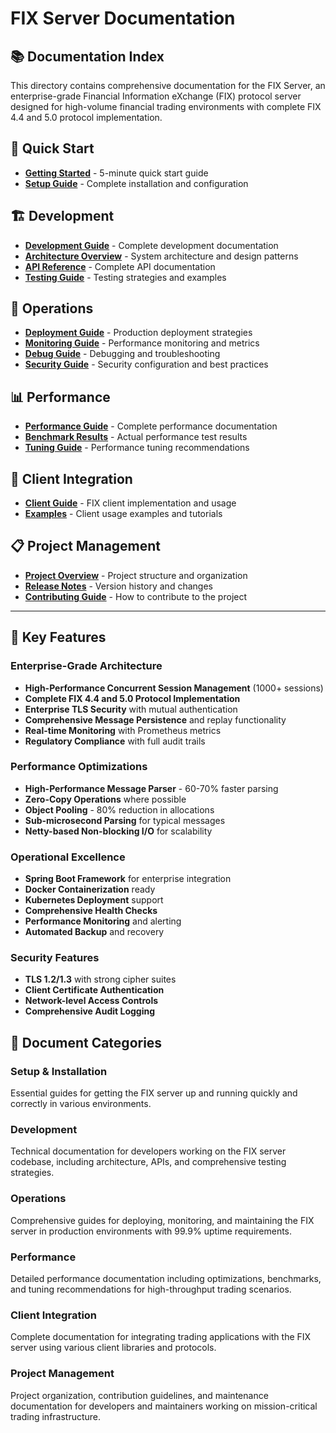 # FIX Server Documentation

## 📚 Documentation Index

This directory contains comprehensive documentation for the FIX Server, an enterprise-grade Financial Information eXchange (FIX) protocol server designed for high-volume financial trading environments with complete FIX 4.4 and 5.0 protocol implementation.

## 🚀 Quick Start
- **[Getting Started](setup/GETTING_STARTED.md)** - 5-minute quick start guide
- **[Setup Guide](setup/SETUP_GUIDE.md)** - Complete installation and configuration

## 🏗️ Development
- **[Development Guide](development/DEVELOPMENT_GUIDE.md)** - Complete development documentation
- **[Architecture Overview](development/ARCHITECTURE.md)** - System architecture and design patterns
- **[API Reference](development/API_REFERENCE.md)** - Complete API documentation
- **[Testing Guide](development/TESTING.md)** - Testing strategies and examples

## 🔧 Operations
- **[Deployment Guide](operations/DEPLOYMENT.md)** - Production deployment strategies
- **[Monitoring Guide](operations/MONITORING.md)** - Performance monitoring and metrics
- **[Debug Guide](operations/DEBUG_GUIDE.md)** - Debugging and troubleshooting
- **[Security Guide](operations/SECURITY.md)** - Security configuration and best practices

## 📊 Performance
- **[Performance Guide](performance/PERFORMANCE_GUIDE.md)** - Complete performance documentation
- **[Benchmark Results](performance/RESULTS.md)** - Actual performance test results
- **[Tuning Guide](performance/TUNING.md)** - Performance tuning recommendations

## 👥 Client Integration
- **[Client Guide](client/CLIENT_GUIDE.md)** - FIX client implementation and usage
- **[Examples](client/EXAMPLES.md)** - Client usage examples and tutorials

## 📋 Project Management
- **[Project Overview](project/OVERVIEW.md)** - Project structure and organization
- **[Release Notes](project/RELEASES.md)** - Version history and changes
- **[Contributing Guide](project/CONTRIBUTING.md)** - How to contribute to the project

---

## 🎯 Key Features

### Enterprise-Grade Architecture
- **High-Performance Concurrent Session Management** (1000+ sessions)
- **Complete FIX 4.4 and 5.0 Protocol Implementation**
- **Enterprise TLS Security** with mutual authentication
- **Comprehensive Message Persistence** and replay functionality
- **Real-time Monitoring** with Prometheus metrics
- **Regulatory Compliance** with full audit trails

### Performance Optimizations
- **High-Performance Message Parser** - 60-70% faster parsing
- **Zero-Copy Operations** where possible
- **Object Pooling** - 80% reduction in allocations
- **Sub-microsecond Parsing** for typical messages
- **Netty-based Non-blocking I/O** for scalability

### Operational Excellence
- **Spring Boot Framework** for enterprise integration
- **Docker Containerization** ready
- **Kubernetes Deployment** support
- **Comprehensive Health Checks**
- **Performance Monitoring** and alerting
- **Automated Backup** and recovery

### Security Features
- **TLS 1.2/1.3** with strong cipher suites
- **Client Certificate Authentication**
- **Network-level Access Controls**
- **Comprehensive Audit Logging**

## 📖 Document Categories

### Setup & Installation
Essential guides for getting the FIX server up and running quickly and correctly in various environments.

### Development
Technical documentation for developers working on the FIX server codebase, including architecture, APIs, and comprehensive testing strategies.

### Operations
Comprehensive guides for deploying, monitoring, and maintaining the FIX server in production environments with 99.9% uptime requirements.

### Performance
Detailed performance documentation including optimizations, benchmarks, and tuning recommendations for high-throughput trading scenarios.

### Client Integration
Complete documentation for integrating trading applications with the FIX server using various client libraries and protocols.

### Project Management
Project organization, contribution guidelines, and maintenance documentation for developers and maintainers working on mission-critical trading infrastructure.